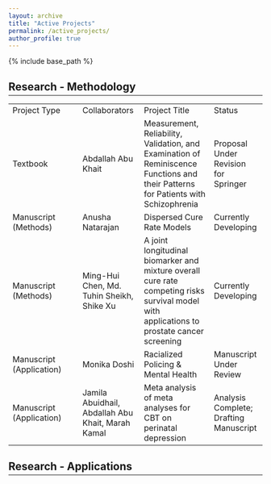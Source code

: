 ```yaml
---
layout: archive
title: "Active Projects"
permalink: /active_projects/
author_profile: true
---
```


{% include base_path %}

<h2 style="margin-bottom: 0.2em;">Research - Methodology</h2>
<!-- <small style="display: block; margin-top: 0; margin-bottom: 0.2em;"><em>*Current intern/student at the time of work</em></small> -->
<hr style="margin-top: 0.2em;" />

<table>
 <tr>
  <td>Project Type</td>
  <td style="padding-left: 2em;">Collaborators</td>
  <td>Project Title</td>
  <td>Status</td>
 </tr>
 <tr>
  <td>Textbook</td>
  <td style="padding-left: 2em;">Abdallah Abu Khait</td>
  <td>Measurement, Reliability, Validation, and Examination of Reminiscence Functions and their Patterns for Patients with Schizophrenia</td>
  <td>Proposal Under Revision for Springer</td>
 </tr>
 <tr>
  <td>Manuscript (Methods)</td>
  <td style="padding-left: 2em;">Anusha Natarajan</td>
  <td>Dispersed Cure Rate Models</td>
  <td>Currently Developing</td>
 </tr>
 <tr>
  <td>Manuscript (Methods)</td>
  <td style="padding-left: 2em;">Ming-Hui Chen, Md. Tuhin Sheikh, Shike Xu</td>
  <td>A joint longitudinal biomarker and mixture overall cure rate competing risks survival model with applications to prostate cancer screening</td>
  <td>Currently Developing</td>
 </tr>
 <tr>
  <td>Manuscript (Application)</td>
  <td style="padding-left: 2em;">Monika Doshi</td>
  <td>Racialized Policing & Mental Health</td>
  <td>Manuscript Under Review</td>
 </tr>
 <tr>
  <td>Manuscript (Application)</td>
  <td style="padding-left: 2em;">Jamila Abuidhail, Abdallah Abu Khait, Marah Kamal</td>
  <td>Meta analysis of meta analyses for CBT on perinatal depression</td>
  <td>Analysis Complete; Drafting Manuscript</td>
 </tr>
 <!--
  <tr>
  <td>Summer 2018</td>
  <td style="padding-left: 2em;">Elementary Concepts of Statistics (<a href="https://statistics.uconn.edu/undergraduate/courses/course/STAT/1100Q/">STAT 1100Q</a>)</td>
 </tr> -->
</table>


<h2 style="margin-bottom: 0.2em;">Research - Applications</h2>
<!-- <small style="display: block; margin-top: 0; margin-bottom: 0.2em;"><em>**Completed statistical analyses for entire dissertation or thesis</em></small> -->
<hr style="margin-top: 0.2em;" />

<!--
Education
======
* Ph.D in Version Control Theory, GitHub University, 2018 (expected)
* M.S. in Jekyll, GitHub University, 2014
* B.S. in GitHub, GitHub University, 2012

Work experience
======
* Spring 2024: Academic Pages Collaborator
  * GitHub University
  * Duties includes: Updates and improvements to template
  * Supervisor: The Users

* Fall 2015: Research Assistant
  * GitHub University
  * Duties included: Merging pull requests
  * Supervisor: Professor Hub

* Summer 2015: Research Assistant
  * GitHub University
  * Duties included: Tagging issues
  * Supervisor: Professor Git
  
Skills
======
* Skill 1
* Skill 2
  * Sub-skill 2.1
  * Sub-skill 2.2
  * Sub-skill 2.3
* Skill 3

Publications
======
  <ul>{% for post in site.publications reversed %}
    {% include archive-single-cv.html %}
  {% endfor %}</ul>
  
Talks
======
  <ul>{% for post in site.talks reversed %}
    {% include archive-single-talk-cv.html  %}
  {% endfor %}</ul>
  
Teaching
======
  <ul>{% for post in site.teaching reversed %}
    {% include archive-single-cv.html %}
  {% endfor %}</ul>
  
Service and leadership
======
* Currently signed in to 43 different slack teams -->
